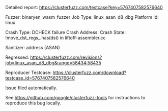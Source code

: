Detailed report: https://clusterfuzz.com/testcase?key=5767407582576640

Fuzzer: binaryen_wasm_fuzzer
Job Type: linux_asan_d8_dbg
Platform Id: linux

Crash Type: DCHECK failure
Crash Address: 
Crash State:
  !move_dst_regs_.has(dst) in liftoff-assembler.cc
  
Sanitizer: address (ASAN)

Regressed: https://clusterfuzz.com/revisions?job=linux_asan_d8_dbg&range=58434:58435

Reproducer Testcase: https://clusterfuzz.com/download?testcase_id=5767407582576640

Issue filed automatically.

See https://github.com/google/clusterfuzz-tools for instructions to reproduce this bug locally.